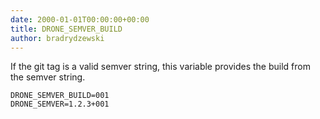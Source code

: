 ```yaml
---
date: 2000-01-01T00:00:00+00:00
title: DRONE_SEMVER_BUILD
author: bradrydzewski
---
```


If the git tag is a valid semver string, this variable provides the build from the semver string.

```
DRONE_SEMVER_BUILD=001
DRONE_SEMVER=1.2.3+001
```
